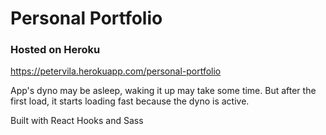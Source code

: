 # Personal Portfolio

### Hosted on Heroku 
https://petervila.herokuapp.com/personal-portfolio

App's dyno may be asleep, waking it up may take some time. But after the first load, it starts loading fast because the dyno is active.

Built with React Hooks and Sass
